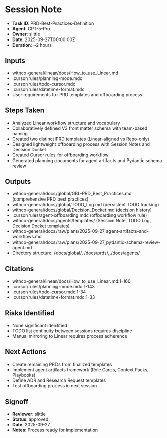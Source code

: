 # Session Note

- **Task ID**: PRD-Best-Practices-Definition
- **Agent**: GPT-5-Pro
- **Owner**: slittle
- **Date**: 2025-09-27T00:00:00Z
- **Duration**: ~2 hours

## Inputs

- withco-general/linear/docs/How_to_use_Linear.md
- .cursor/rules/planning-mode.mdc
- .cursor/rules/todo-cursor.mdc
- .cursor/rules/datetime-format.mdc
- User requirements for PRD templates and offboarding process

## Steps Taken

- Analyzed Linear workflow structure and vocabulary
- Collaboratively defined V3 front matter schema with team-based naming
- Created two distinct PRD templates (Linear-aligned vs Repo-only)
- Designed lightweight offboarding process with Session Notes and Decision Docket
- Created Cursor rules for offboarding workflow
- Generated planning documents for agent artifacts and Pydantic schema review

## Outputs

- withco-general/docs/global/GBL-PRD_Best_Practices.md (comprehensive PRD best practices)
- withco-general/docs/global/TODO_Log.md (persistent TODO tracking)
- withco-general/docs/global/Decision_Docket.md (decision history)
- .cursor/rules/agent-offboarding.mdc (offboarding workflow rule)
- withco-general/docs/agents/templates/ (Session Note, TODO Log, Decision Docket templates)
- withco-general/docs/raw/plans/2025-09-27_agent-artifacts-and-workflows.md
- withco-general/docs/raw/plans/2025-09-27_pydantic-schema-review-agent.md
- Directory structure: /docs/global/, /docs/prds/, /docs/agents/

## Citations

- withco-general/linear/docs/How_to_use_Linear.md:1-160
- .cursor/rules/planning-mode.mdc:1-143
- .cursor/rules/todo-cursor.mdc:1-34
- .cursor/rules/datetime-format.mdc:1-33

## Risks Identified

- None significant identified
- TODO list continuity between sessions requires discipline
- Manual mirroring to Linear requires process adherence

## Next Actions

- Create remaining PRDs from finalized templates
- Implement agent artifacts framework (Role Cards, Context Packs, Playbooks)
- Define ADR and Research Request templates
- Test offboarding process in next session

## Signoff

- **Reviewer**: slittle
- **Status**: approved
- **Date**: 2025-09-27
- **Notes**: Process ready for implementation
